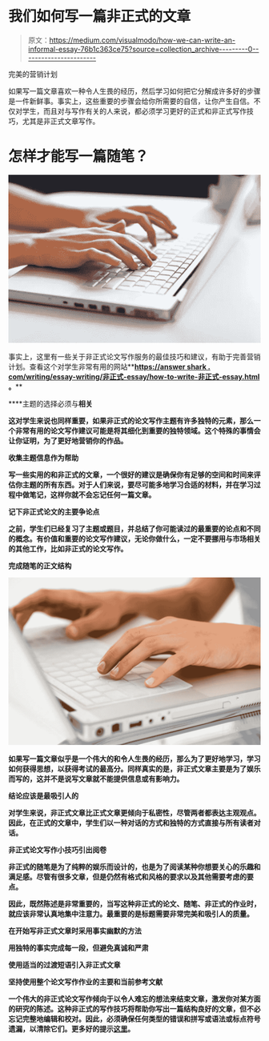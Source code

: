 # 我们如何写一篇非正式的文章

> 原文：<https://medium.com/visualmodo/how-we-can-write-an-informal-essay-76b1c363ce75?source=collection_archive---------0----------------------->

完美的营销计划

如果写一篇文章喜欢一种令人生畏的经历，然后学习如何把它分解成许多好的步骤是一件新鲜事。事实上，这些重要的步骤会给你所需要的自信，让你产生自信。不仅对学生，而且对与写作有关的人来说，都必须学习更好的正式和非正式写作技巧，尤其是非正式文章写作。

# 怎样才能写一篇随笔？

![](img/c674fc31be5a3d10403d556f5d1653d3.png)

事实上，这里有一些关于非正式论文写作服务的最佳技巧和建议，有助于完善营销计划。查看这个对学生非常有用的网站**[**https://answer shark . com/writing/essay-writing/非正式-essay/how-to-write-非正式-essay.html**](https://answershark.com/writing/essay-writing/informal-essay/how-to-write-informal-essay.html) **。****

****主题的选择必须与**相关**

**这对学生来说也同样重要，如果非正式的论文写作主题有许多独特的元素，那么一个非常有用的论文写作建议可能是将其细化到重要的独特领域。这个特殊的事情会让你证明，为了更好地营销你的作品。**

****收集主题信息作为帮助****

**写一些实用的和非正式的文章，一个很好的建议是确保你有足够的空间和时间来评估你主题的所有东西。对于人们来说，要尽可能多地学习合适的材料，并在学习过程中做笔记，这样你就不会忘记任何一篇文章。**

****记下非正式论文的主要争论点****

**之前，学生们已经复习了主题或题目，并总结了你可能读过的最重要的论点和不同的概念。有价值和重要的论文写作建议，无论你做什么，一定不要挪用与市场相关的其他工作，比如非正式的论文写作。**

****完成随笔的正文结构****

**![](img/9618c83d24ae46a746bbdb8a54d1f993.png)**

**如果写一篇文章似乎是一个伟大的和令人生畏的经历，那么为了更好地学习，学习如何获得思想，以获得考试的最高分。同样真实的是，非正式文章主要是为了娱乐而写的，这并不是说写文章就不能提供信息或有影响力。**

****结论应该是最吸引人的****

**对学生来说，非正式文章比正式文章更倾向于私密性，尽管两者都表达主观观点。因此，在正式的文章中，学生们以一种对话的方式和独特的方式直接与所有读者对话。**

****非正式论文写作小技巧引出阅卷****

**非正式的随笔是为了纯粹的娱乐而设计的，也是为了阅读某种你想要关心的乐趣和满足感。尽管有很多文章，但是仍然有格式和风格的要求以及其他需要考虑的要点。**

**因此，既然陈述是非常重要的，当写这种非正式的论文、随笔、非正式的作业时，就应该非常认真地集中注意力。最重要的是标题需要非常完美和吸引人的质量。**

**在开始写非正式文章时采用事实幽默的方法**

**用独特的事实完成每一段，但避免真诚和严肃**

**使用适当的过渡短语引入非正式文章**

**坚持使用整个论文写作作业的主要和当前参考文献**

**一个伟大的非正式论文写作倾向于以令人难忘的想法来结束文章，激发你对某方面的研究的陈述。这种非正式的写作技巧将帮助你写出一篇结构良好的文章，但不必忘记完整地编辑和校对。因此，必须确保任何类型的错误和拼写或语法或标点符号遗漏，以清除它们。更多好的提示[这里](https://answershark.com/writing/essay-writing/informal-essay/how-to-write-informal-essay.html)。**